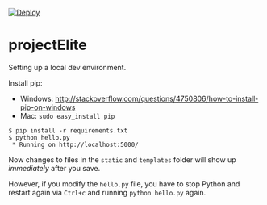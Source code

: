 [![Deploy](https://www.herokucdn.com/deploy/button.png)](https://heroku.com/deploy)

projectElite
============

Setting up a local dev environment.

Install pip:
- Windows: http://stackoverflow.com/questions/4750806/how-to-install-pip-on-windows
- Mac: `sudo easy_install pip`


```
$ pip install -r requirements.txt
$ python hello.py
 * Running on http://localhost:5000/
```

Now changes to files in the `static` and `templates` folder will show up *immediately* after you save.

However, if you modify the `hello.py` file, you have to stop Python and restart again via `Ctrl+c` and running `python hello.py` again.





